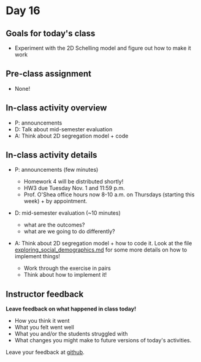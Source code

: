 # Day 16

## Goals for today's class

* Experiment with the 2D Schelling model and figure out how to make it work

## Pre-class assignment

* None!

## In-class activity overview

* P: announcements
* D: Talk about mid-semester evaluation
* A: Think about 2D segregation model + code
 
## In-class activity details

* P: announcements (few minutes)
  * Homework 4 will be distributed shortly!
  * HW3 due Tuesday Nov. 1 and 11:59 p.m.
  * Prof. O'Shea office hours now 8-10 a.m. on Thursdays (starting this week) + by appointment.

* D: mid-semester evaluation (~10 minutes)
  * what are the outcomes?
  * what are we going to do differently?

* A: Think about 2D segregation model + how to code it.  Look at the file [exploring\_social\_demographics.md](exploring_social_demographics.md) for some more details on how to implement things!
  * Work through the exercise in pairs
  * Think about how to implement it!

## Instructor feedback

**Leave feedback on what happened in class today!**

* How you think it went
* What you felt went well
* What you and/or the students struggled with
* What changes you might make to future versions of today's activities.

Leave your feedback at [github](https://github.com/ComputationalModeling/intro-to-computational-modeling/issues/118).
